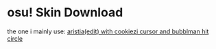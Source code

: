 # osu! Skin Download

the one i mainly use: [aristia(edit) with cookiezi cursor and bubblman hit circle](https://github.com/Jaks01/osuSkin/blob/master/Aristia(Edit)%20own%20edit%20(cookiezi%20cursor,%20bubbleman%20hit%20circle).osk?raw=true)
